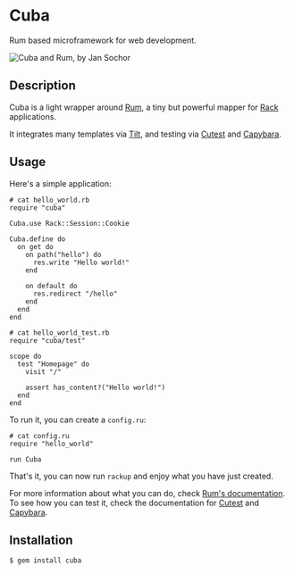 Cuba
====

Rum based microframework for web development.

![Cuba and Rum, by Jan Sochor](http://farm3.static.flickr.com/2619/4032103097_8324c6fecf.jpg)

Description
-----------

Cuba is a light wrapper around [Rum](http://github.com/chneukirchen/rum),
a tiny but powerful mapper for [Rack](http://github.com/chneukirchen/rack)
applications.

It integrates many templates via [Tilt](http://github.com/rtomayko/tilt),
and testing via [Cutest](http://github.com/djanowski/cutest) and
[Capybara](http://github.com/jnicklas/capybara).

Usage
-----

Here's a simple application:

    # cat hello_world.rb
    require "cuba"

    Cuba.use Rack::Session::Cookie

    Cuba.define do
      on get do
        on path("hello") do
          res.write "Hello world!"
        end

        on default do
          res.redirect "/hello"
        end
      end
    end

    # cat hello_world_test.rb
    require "cuba/test"

    scope do
      test "Homepage" do
        visit "/"

        assert has_content?("Hello world!")
      end
    end

To run it, you can create a `config.ru`:

    # cat config.ru
    require "hello_world"

    run Cuba

That's it, you can now run `rackup` and enjoy what you have just created.

For more information about what you can do, check [Rum's
documentation](http://github.com/chneukirchen/rum). To see how you can test it,
check the documentation for [Cutest](http://github.com/djanowski/cutest) and
[Capybara](http://github.com/jnicklas/capybara).

Installation
------------

    $ gem install cuba
